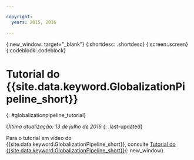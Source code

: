 ```yaml
---

copyright:
  years: 2015, 2016

---
```


{:new_window: target="_blank"}
{:shortdesc: .shortdesc}
{:screen:.screen}
{:codeblock:.codeblock}

# Tutorial do {{site.data.keyword.GlobalizationPipeline_short}}
{: #globalizationpipeline_tutorial}

*Última atualização: 13 de julho de 2016*
{: .last-updated}

Para o tutorial em vídeo do {{site.data.keyword.GlobalizationPipeline_short}}, consulte [Tutorial do {{site.data.keyword.GlobalizationPipeline_short}}](https://www.youtube.com/watch?v=r_w7IvPNtH0){: new_window}.

